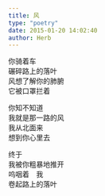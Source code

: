 ```yaml
---  
title: 风  
type: "poetry"  
date: 2015-01-20 14:02:40  
author: Herb  
---  
```

你骑着车  
碾碎路上的落叶  
风想了解你的肺腑  
它被口罩拦着  

你知不知道  
我就是那一路的风  
我从北面来  
想到你心里去  

终于  
我被你粗暴地推开  
呜咽着　我  
卷起路上的落叶